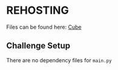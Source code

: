 # REHOSTING

Files can be found here: [Cube](https://github.com/sajjadium/ctf-archives/tree/main/ctfs/GreyCatTheFlag/2022/crypto/Cube)

## Challenge Setup
There are no dependency files for `main.py`


